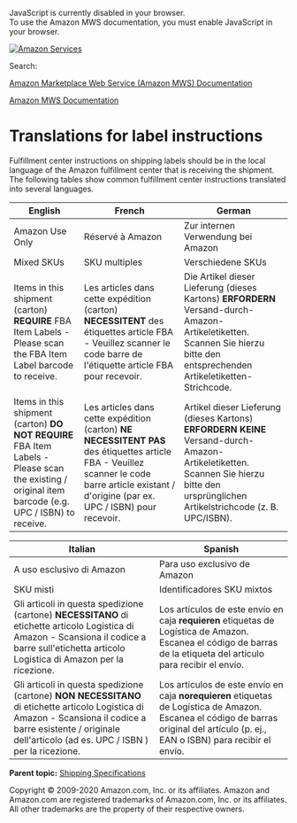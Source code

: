 <div id="MWSDX_noscript">

JavaScript is currently disabled in your browser.  
To use the Amazon MWS documentation, you must enable JavaScript in your
browser.

</div>

<div id="MWSDX_divtop">

[![Amazon
Services](https://images-na.ssl-images-amazon.com/images/G/08/mwsportal/fr_FR/amazonservices.gif "Amazon Services")](http://services.amazon.fr)

<div id="MWSDX_search">

<span id="MWSDX_searchlbl">Search:</span>

</div>

  
<span id="MWSDX_titlebar">[Amazon Marketplace Web Service (Amazon MWS)
Documentation](https://developer.amazonservices.fr/gp/mws/docs.html)</span>

</div>

<div id="MWSDX_divbottom">

<div id="MWSDX_divleft">

<div id="MWSDX_toc">

</div>

</div>

<div id="MWSDX_divright">

<div id="MWSDX_content">

<span id="MWSDX_breadcrumbs">[Amazon MWS
Documentation](https://developer.amazonservices.fr/gp/mws/docs.html)</span>

# Translations for label instructions

<div class="body conbody">

Fulfillment center instructions on shipping labels should be in the
local language of the Amazon fulfillment center that is receiving the
shipment. The following tables show common fulfillment center
instructions translated into several languages.

<div class="tablenoborder">

| English                                                                                                                                             | French                                                                                                                                                                                          | German                                                                                                                                                                               |
|-----------------------------------------------------------------------------------------------------------------------------------------------------|-------------------------------------------------------------------------------------------------------------------------------------------------------------------------------------------------|--------------------------------------------------------------------------------------------------------------------------------------------------------------------------------------|
| Amazon Use Only                                                                                                                                     | Réservé à Amazon                                                                                                                                                                                | Zur internen Verwendung bei Amazon                                                                                                                                                   |
| Mixed SKUs                                                                                                                                          | SKU multiples                                                                                                                                                                                   | Verschiedene SKUs                                                                                                                                                                    |
| Items in this shipment (carton) **REQUIRE** FBA Item Labels - Please scan the FBA Item Label barcode to receive.                                    | Les articles dans cette expédition (carton) **NECESSITENT** des étiquettes article FBA - Veuillez scanner le code barre de l'étiquette article FBA pour recevoir.                               | Die Artikel dieser Lieferung (dieses Kartons) **ERFORDERN** Versand-durch-Amazon-Artikeletiketten. Scannen Sie hierzu bitte den entsprechenden Artikeletiketten-Strichcode.          |
| Items in this shipment (carton) **DO NOT REQUIRE** FBA Item Labels - Please scan the existing / original item barcode (e.g. UPC / ISBN) to receive. | Les articles dans cette expédition (carton) **NE NECESSITENT PAS** des étiquettes article FBA - Veuillez scanner le code barre article existant / d'origine (par ex. UPC / ISBN) pour recevoir. | Artikel dieser Lieferung (dieses Kartons) **ERFORDERN KEINE** Versand-durch-Amazon-Artikeletiketten. Scannen Sie hierzu bitte den ursprünglichen Artikelstrichcode (z. B. UPC/ISBN). |

</div>

<div class="tablenoborder">

| Italian                                                                                                                                                                                                            | Spanish                                                                                                                                                                             |
|--------------------------------------------------------------------------------------------------------------------------------------------------------------------------------------------------------------------|-------------------------------------------------------------------------------------------------------------------------------------------------------------------------------------|
| A uso esclusivo di Amazon                                                                                                                                                                                          | Para uso exclusivo de Amazon                                                                                                                                                        |
| SKU misti                                                                                                                                                                                                          | Identificadores SKU mixtos                                                                                                                                                          |
| Gli articoli in questa spedizione (cartone) **NECESSITANO** di etichette articolo Logistica di Amazon - Scansiona il codice a barre sull'etichetta articolo Logistica di Amazon per la ricezione.                  | Los artículos de este envío en caja **requieren** etiquetas de Logística de Amazon. Escanea el código de barras de la etiqueta del artículo para recibir el envío.                  |
| Gli articoli in questa spedizione (cartone) **NON NECESSITANO** di etichette articolo Logistica di Amazon - Scansiona il codice a barre esistente / originale dell'articolo (ad es. UPC / ISBN ) per la ricezione. | Los artículos de este envío en caja **norequieren** etiquetas de Logística de Amazon. Escanea el código de barras original del artículo (p. ej., EAN o ISBN) para recibir el envío. |

</div>

</div>

<div class="related-links">

<div class="familylinks">

<div class="parentlink">

**Parent topic:**
<a href="../fba_guide/FBAGuide_ShippingSpecs.md" class="link">Shipping Specifications</a>

</div>

</div>

</div>

<div id="MWSDX_footer">

Copyright © 2009-2020 Amazon.com, Inc. or its affiliates. Amazon and
Amazon.com are registered trademarks of Amazon.com, Inc. or its
affiliates. All other trademarks are the property of their respective
owners.

</div>

</div>

</div>

<div style="clear: both;">

</div>

</div>
